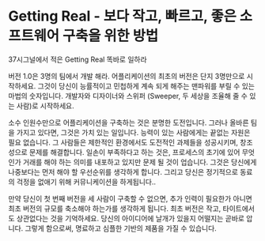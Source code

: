 # Getting Real - 보다 작고, 빠르고, 좋은 소프트웨어 구축을 위한 방법

37시그널에서 적은 Getting Real  똑바로 일하라

버전 1.0은 3명의 팀에서 개발 해라.
어플리케이션의 최초의 버전은 단지 3명만으로 시작하세요. 그것이 당신이 능률적이고 민첩하게 계속 되게 해주는 맨파워를 부릴 수 있는 마법의 숫자입니다. 개발자와 디자이너와 스위퍼 (Sweeper, 두 세상을 조율해 줄 수 있는 사람)로 시작하세요.

소수 인원수만으로 어플리케이션을 구축하는 것은 분명한 도전입니다. 그러나 올바른 팀을 가지고 있다면, 그것은 가치 있는 일입니다. 능력이 있는 사람에게는 끝없는 자원은 필요 없습니다. 그 사람들은 제한적인 환경에서도 도전적인 과제들을 성공시키며, 창조성으로 문제를 해결합니다. 일손이 부족하다고 하는 것은, 프로세스의 초기에 있어 무엇인가 거래를 해야 하는 의미를 내포하고 있지만 문제 될 것이 업습니다. 그것은 당신에게 나중보다는 먼저 해야 할 우선순위를 생각하게 합니다. 그리고 당신은 정기적으로 동료의 걱정을 없애기 위해 커뮤니케이션을 하게됩니다..

만약 당신이 첫 번째 버전을 세 사람이 구축할 수 없으면, 추가 인력이 필요한가 아니면 최초 버전의 규모를 축소해야 하는가를 생각하게 됩니다. 최초 버전은 작고, 타이트에서도 상관없다는 것을 기억하세요. 당신의 아이디어에 날개가 있을지 어떨지는 곧바로 압니다. 그렇게 함으로써, 명료하고 심플한 기반의 제품을 가질 수 있습니다.